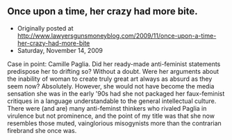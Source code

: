 ## Once upon a time, her crazy had more bite.

 * Originally posted at http://www.lawyersgunsmoneyblog.com/2009/11/once-upon-a-time-her-crazy-had-more-bite
 * Saturday, November 14, 2009

Case in point: Camille Paglia.  Did her ready-made anti-feminist statements predispose her to drifting so?  Without a doubt.  Were her arguments about the inability of woman to create truly great art always as absurd as they seem now?  Absolutely.  However, she would not have become the media sensation she was in the early '90s had she not packaged her faux-feminist critiques in a language understandable to the general intellectual culture.  There were (and are) many anti-feminst thinkers who rivaled Paglia in virulence but not prominence, and the point of my title was that she now resembles those muted, vainglorious misogynists more than the contrarian firebrand she once was.